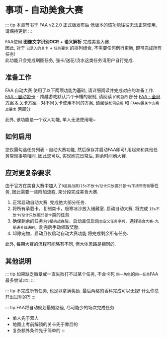 # 事项 - 自动美食大赛

::: tip 本章节书于 FAA v2.2.0 正式版发布后
低版本的该功能往往无法正常使用, 请保持更新
:::

FAA使用 **图像文字识别OCR** + **语义解析** 完成美食大赛.  
因此, 对于 `已录入的关卡` + `任务要求` 的排列组合, 不需要任何例行更新, 即可完成所有任务!  
此功能只会完成刷图任务, 强卡/送花/浇水这类任务请用户自行完成.   

## 准备工作

FAA 自动大赛 使用了以下两项功能为基础, 请详细阅读并完成对应的准备工作.
[FAA - 自动带卡](./b_auto_pick_card.md) - 跨越游戏默认六个卡槽的限制, 请阅读 `如何启用` 部分
[FAA - 全局方案 & 关卡方案](./b_gloabl_and_stage_battle_plan.md) - 对不同关卡使用不同的方案, 请阅读`如何启用` 和 `FAA内置关卡方案及要求` 两部分

此外, 该功能是一个双人功能, 单人无法使用哦~

## 如何启用

您仅需勾选任务列表 - 自动大赛功能, 然后保存并启动FAA即可! 
用起来和其他任务常规事项相同.  因此您可以, 实现刷完日常后, 剩余时间刷大赛.

## 应对更复杂要求

由于官方在美食大赛中加入了`9星挑战赛`/`15s不放卡`/`总计只放置25张卡`/`不携带宠物`等任务, 因此需要一些附加流程, 来分段完成美食大赛.

1. 正常启动自动大赛. 完成绝大部分任务.
2. 将所有承载卡，复制类卡，极寒冰沙放入储藏室. 启动自动大赛, 将完成 `15s不放卡`/`总计只放置25张卡`类的任务.
3. 确保剩余的任务为`9星挑战赛`后，启动且仅启动`自定义任务序列`，选择`美食大赛-九星通关战通刷`，刷完后手动领取奖励.
4. 卸除宠物，启动且仅启动自动大赛功能 将完成剩余所有任务.

此外, 每期大赛的流程可能略有不同, 但大体思路是相同的.

## 其他说明

::: tip 如果缺乏徽章或一直失败打不过某个任务, 不会卡死
`同一角色`的`同一任务`FAA最多尝试`3次`.
:::

::: tip 不完成所有任务, 也足以拿满奖励. 
最后两格的香料完成可以无视! 什么你总开出过别的?! 
:::

::: tip FAA将自动规划最短路径, 尽可能少的场次完成任务
* 单人先于双人
* 地图上考前解锁的关卡先于靠后的
* 复杂额外条件先于简单的 
:::
